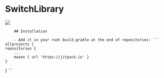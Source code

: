 # SwitchLibrary
[![](https://jitpack.io/v/mariumjawed/SwitchLibrary.svg)](https://jitpack.io/#mariumjawed/SwitchLibrary)


        ## Installation

        - Add it in your root build.gradle at the end of repositories: ``` allprojects {
    repositories {
        ...
        maven { url 'https://jitpack.io' }
    }
} ```